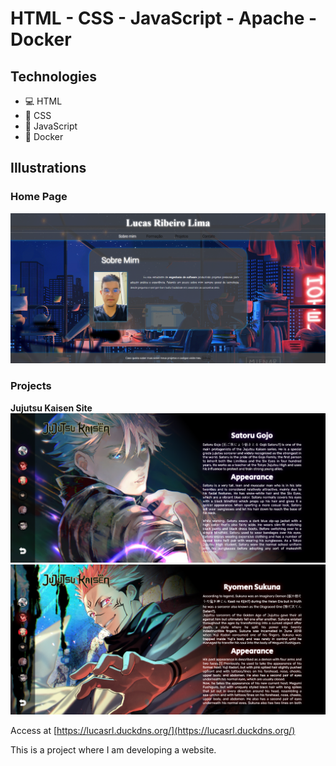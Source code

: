 # **HTML - CSS - JavaScript - Apache - Docker**

## Technologies

- 💻 HTML
- 🎨 CSS
- 🚀 JavaScript
- 🐳 Docker

## Illustrations

### Home Page

![Homepage](./imagens/home-page.png)

### Projects

**Jujutsu Kaisen Site**
![Satoru](./imagens/jujutsu-kaisen-project-satoru.png)
![Sukuna](./imagens/jujutsu-kaisen-project-sukuna.png)

Access at [https://lucasrl.duckdns.org/](https://lucasrl.duckdns.org/)

This is a project where I am developing a website.
